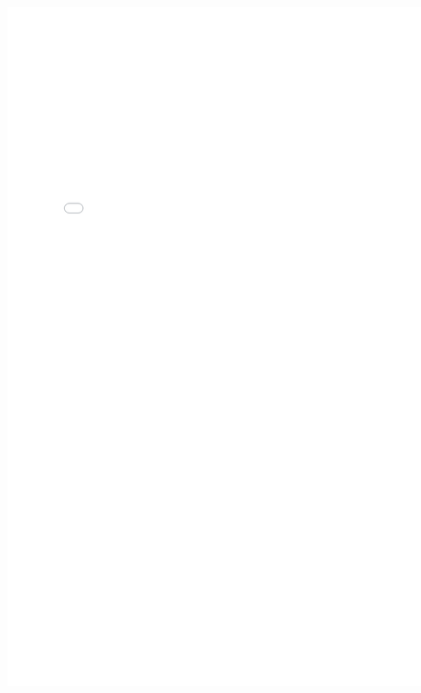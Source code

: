 <iframe src="index2.html" width="800" height="1200" allowTransparency="true" scrolling="yes" frameborder="0" >
</iframe>
